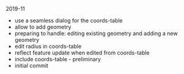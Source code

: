 2019-11

- use a seamless dialog for the coords-table
- allow to add geometry
- preparing to handle: editing existing geometry and adding a new geometry
- edit radius in coords-table
- reflect feature update when edited from coords-table
- include coords-table - preliminary
- initial commit
